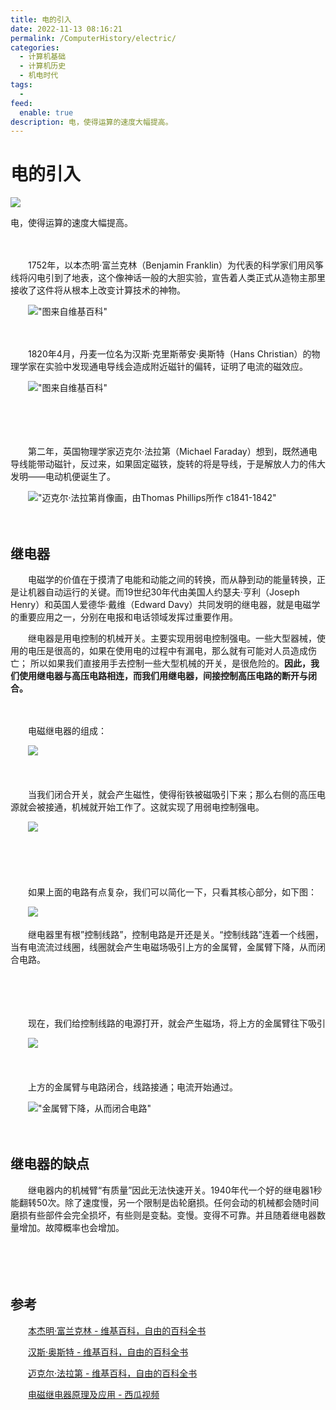 ```yaml
---
title: 电的引入
date: 2022-11-13 08:16:21
permalink: /ComputerHistory/electric/
categories:
  - 计算机基础
  - 计算机历史
  - 机电时代
tags:
  - 
feed:
  enable: true
description: 电，使得运算的速度大幅提高。
---
```



# 电的引入

![](https://image.peterjxl.com/blog/72.jpg)

电，使得运算的速度大幅提高。

<!-- more -->
　　‍

　　1752年，以本杰明·富兰克林（Benjamin Franklin）为代表的科学家们用风筝线将闪电引到了地表，这个像神话一般的大胆实验，宣告着人类正式从造物主那里接收了这件将从根本上改变计算技术的神物。

　　!["图来自维基百科"](https://image.peterjxl.com/blog/image-20220821192257-r28ezxq.png)



　　‍

　　1820年4月，丹麦一位名为汉斯·克里斯蒂安·奥斯特（Hans Christian）的物理学家在实验中发现通电导线会造成附近磁针的偏转，证明了电流的磁效应。

　　!["图来自维基百科"](https://image.peterjxl.com/blog/image-20220821192355-u1mhl7l.png)

　　‍

　　‍

　　第二年，英国物理学家迈克尔·法拉第（Michael Faraday）想到，既然通电导线能带动磁针，反过来，如果固定磁铁，旋转的将是导线，于是解放人力的伟大发明——电动机便诞生了。

　　![ "迈克尔·法拉第肖像画，由Thomas Phillips所作 c1841-1842"](https://image.peterjxl.com/blog/image-20220821192545-ehbtz8g.png)

　　‍

## 继电器

　　电磁学的价值在于摸清了电能和动能之间的转换，而从静到动的能量转换，正是让机器自动运行的关键。而19世纪30年代由美国人约瑟夫·亨利（Joseph Henry）和英国人爱德华·戴维（Edward Davy）共同发明的继电器，就是电磁学的重要应用之一，分别在电报和电话领域发挥过重要作用。

　　继电器是用电控制的机械开关。主要实现用弱电控制强电。一些大型器械，使用的电压是很高的，如果在使用电的过程中有漏电，那么就有可能对人员造成伤亡； 所以如果我们直接用手去控制一些大型机械的开关，是很危险的。**因此，我们使用继电器与高压电路相连，而我们用继电器，间接控制高压电路的断开与闭合。**​

　　‍

　　电磁继电器的组成：

　　![](https://image.peterjxl.com/blog/image-20220817092148-tr8w4su.png)​

　　‍

　　当我们闭合开关，就会产生磁性，使得衔铁被磁吸引下来；那么右侧的高压电源就会被接通，机械就开始工作了。这就实现了用弱电控制强电。

　　![](https://image.peterjxl.com/blog/image-20220817092235-dwksq4c.png)​

　　‍

　　‍

　　如果上面的电路有点复杂，我们可以简化一下，只看其核心部分，如下图：

　　![](https://image.peterjxl.com/blog/image-20200509195109121-20220724114129-5m89yc0.png)​

　　继电器里有根”控制线路”，控制电路是开还是关。“控制线路”连着一个线圈，当有电流流过线圈，线圈就会产生电磁场吸引上方的金属臂，金属臂下降，从而闭合电路。

　　​

　　​

　　现在，我们给控制线路的电源打开，就会产生磁场，将上方的金属臂往下吸引

　　![](https://image.peterjxl.com/blog/image-20200509195140046-20220724114129-2jrrnmz.png)​

　　‍

　　上方的金属臂与电路闭合，线路接通；电流开始通过。

　　![ "金属臂下降，从而闭合电路"](https://image.peterjxl.com/blog/image-20220813220852-g9kk6nv.png)

　　‍

## 继电器的缺点

　　继电器内的机械臂“有质量”因此无法快速开关。1940年代一个好的继电器1秒能翻转50次。除了速度慢，另一个限制是齿轮磨损。任何会动的机械都会随时间磨损有些部件会完全损坏，有些则是变黏。变慢。变得不可靠。并且随着继电器数量增加。故障概率也会增加。

　　‍

　　‍

## 参考

　　[本杰明·富兰克林 - 维基百科，自由的百科全书](https://zh.wikipedia.org/wiki/%E6%9C%AC%E5%82%91%E6%98%8E%C2%B7%E5%AF%8C%E8%98%AD%E5%85%8B%E6%9E%97#%E9%9B%BB%E5%AD%B8)

　　[汉斯·奥斯特 - 维基百科，自由的百科全书](https://zh.wikipedia.org/wiki/%E6%B1%89%E6%96%AF%C2%B7%E5%A5%A5%E6%96%AF%E7%89%B9)

　　[迈克尔·法拉第 - 维基百科，自由的百科全书](https://zh.wikipedia.org/wiki/%E9%BA%A5%E5%8F%AF%C2%B7%E6%B3%95%E6%8B%89%E7%AC%AC)

　　[电磁继电器原理及应用 - 西瓜视频](https://www.ixigua.com/6899642329435472395?wid_try=1)
